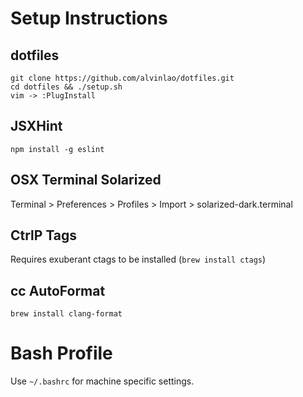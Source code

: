 # Setup Instructions
## dotfiles
```
git clone https://github.com/alvinlao/dotfiles.git
cd dotfiles && ./setup.sh
vim -> :PlugInstall
```

## JSXHint
`npm install -g eslint`

## OSX Terminal Solarized
Terminal > Preferences > Profiles > Import > solarized-dark.terminal

## CtrlP Tags
Requires exuberant ctags to be installed (`brew install ctags`)

## cc AutoFormat
`brew install clang-format`

# Bash Profile
Use `~/.bashrc` for machine specific settings.
